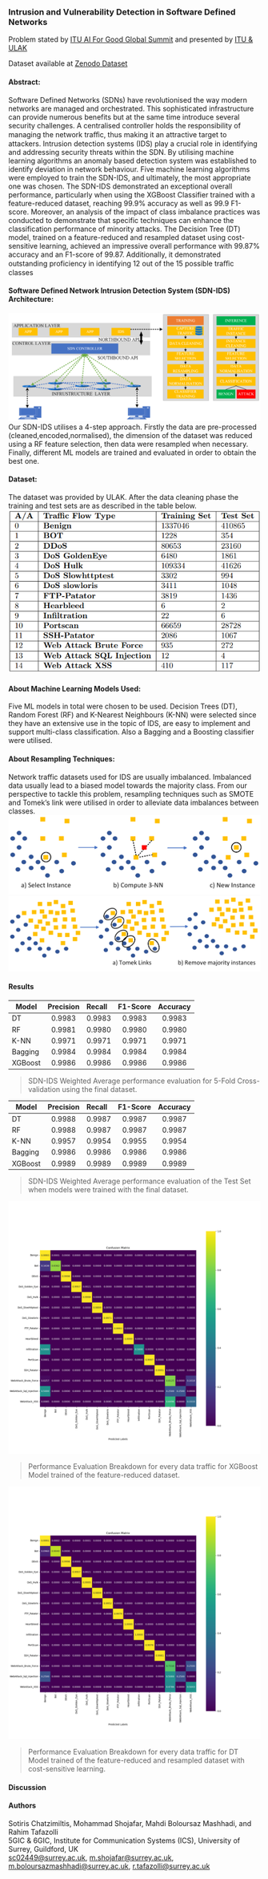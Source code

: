 ### Intrusion and Vulnerability Detection in Software Defined Networks
Problem stated by [ITU AI For Good Global Summit](https://challenge.aiforgood.itu.int/match/matchitem/81) and presented by [ITU & ULAK](https://www.youtube.com/watch?v=zgne_H0Ki7M)

Dataset available at [Zenodo Dataset](https://zenodo.org/records/13939009?token=eyJhbGciOiJIUzUxMiJ9.eyJpZCI6Ijg3M2RiZDc1LTQzYTQtNGVmMy1iZTdlLWM4MWE0ZTVmNzY0MSIsImRhdGEiOnt9LCJyYW5kb20iOiJhNWM2NjJmNTQ2NjI3YTU1NTUzNTM5ZTE2MzA3ZTE1NyJ9.fP1GLAQo7o7cCr6CNpffZP0Oso2zZ7OAKMOgfZqcOvKWW3Y66RuS1top0fS9U7jslFw1wwBb8CHuaVR0kX0lSw)
#### Abstract:
Software Defined Networks (SDNs) have revolutionised the way modern networks are managed and
orchestrated. This sophisticated infrastructure can provide numerous benefits but at the same time introduce several
security challenges. A centralised controller holds the responsibility of managing the network traﬀic, thus making it
an attractive target to attackers. Intrusion detection systems (IDS) play a crucial role in identifying and addressing
security threats within the SDN. By utilising machine learning algorithms an anomaly based detection system was
established to identify deviation in network behaviour. Five machine learning algorithms were employed to train the
SDN-IDS, and ultimately, the most appropriate one was chosen. The SDN-IDS demonstrated an exceptional overall
performance, particularly when using the XGBoost Classifier trained with a feature-reduced dataset, reaching 99.9%
accuracy as well as 99.9 F1-score. Moreover, an analysis of the impact of class imbalance practices was conducted to
demonstrate that specific techniques can enhance the classification performance of minority attacks. The Decision Tree
(DT) model, trained on a feature-reduced and resampled dataset using cost-sensitive learning, achieved an impressive
overall performance with 99.87% accuracy and an F1-score of 99.87. Additionally, it demonstrated outstanding
proficiency in identifying 12 out of the 15 possible traﬀic classes

####  Software Defined Network Intrusion Detection System (SDN-IDS) Architecture:
![plot](https://github.com/ITU-AI-ML-in-5G-Challenge/sotirischatzimiltis_sdn_ids/blob/main/Figures/ITU_SDN_IDS.png)
Our SDN-IDS utilises a 4-step approach. Firstly the data are pre-processed (cleaned,encoded,normalised), the dimension of the dataset was reduced using a RF feature selection, then data were resampled when necessary. Finally, different ML models are trained and evaluated in order to obtain the best one. 

#### Dataset:
The dataset was provided by ULAK. After the data cleaning phase the training and test sets are as described in the table below. 
![plot](https://github.com/ITU-AI-ML-in-5G-Challenge/sotirischatzimiltis_sdn_ids/blob/main/Figures/original_dataset.PNG)
#### About Machine Learning Models Used:
Five ML models in total were chosen to be used. Decision Trees (DT), Random Forest (RF) and K-Nearest Neighbours (K-NN) were selected
since they have an extensive use in the topic of IDS, are easy to implement and support multi-class classification. Also a Bagging and a Boosting classifier were utilised. 

#### About Resampling Techniques:
Network traffic datasets used for IDS are usually imbalanced. Imbalanced data usually lead to a biased model towards the majority class. 
From our perspective to tackle this problem, resampling techniques such as SMOTE and Tomek’s link  were utilised in order to alleviate data imbalances between classes.
![plot](https://github.com/ITU-AI-ML-in-5G-Challenge/sotirischatzimiltis_sdn_ids/blob/main/Figures/SMOTE.png)
![plot](https://github.com/ITU-AI-ML-in-5G-Challenge/sotirischatzimiltis_sdn_ids/blob/main/Figures/TOMEK.png)

#### Results

|Model  |Precision  |Recall  |F1-Score  |Accuracy|
| ----- |:---------:|:-------|:--------:|:------:|
|DT| 0.9983| 0.9983| 0.9983| 0.9983|
|RF| 0.9981| 0.9980| 0.9980| 0.9980|
|K-NN| 0.9971| 0.9971| 0.9971| 0.9971|
|Bagging| 0.9984| 0.9984| 0.9984| 0.9984|
|XGBoost| 0.9986| 0.9986| 0.9986 |0.9986|
> SDN-IDS Weighted Average performance evaluation for 5-Fold Cross-validation using the final dataset.

|Model  |Precision  |Recall  |F1-Score  |Accuracy|
| ----- |:---------:|:-------|:--------:|:------:|
|DT| 0.9988| 0.9987| 0.9987| 0.9987|
|RF| 0.9988| 0.9987| 0.9987| 0.9987|
|K-NN| 0.9957| 0.9954| 0.9955| 0.9954|
|Bagging| 0.9986| 0.9986| 0.9986| 0.9986|
|XGBoost| 0.9989| 0.9989| 0.9989| 0.9989|
> SDN-IDS Weighted Average performance evaluation of the Test Set when models were trained with the final dataset.


![plot](https://github.com/ITU-AI-ML-in-5G-Challenge/sotirischatzimiltis_sdn_ids/blob/main/Figures/xgb_test_eval_35_features_rfe_final_cm.png)
> Performance Evaluation Breakdown for every data traffic for XGBoost Model trained of the feature-reduced dataset.

![plot](https://github.com/ITU-AI-ML-in-5G-Challenge/sotirischatzimiltis_sdn_ids/blob/main/Figures/dt_test_eval_35_features_rfe_resampled_cm_best.png)
> Performance Evaluation Breakdown for every data traffic for DT Model trained of the feature-reduced and resampled dataset with cost-sensitive learning.





#### Discussion



#### Authors 
Sotiris Chatzimiltis, Mohammad Shojafar, Mahdi Boloursaz Mashhadi, and Rahim Tafazolli <br />
5GIC \& 6GIC, Institute for Communication Systems (ICS), University of Surrey, Guildford, UK <br />
sc02449@surrey.ac.uk, m.shojafar@surrey.ac.uk, m.boloursazmashhadi@surrey.ac.uk, r.tafazolli@surrey.ac.uk


